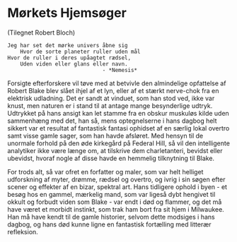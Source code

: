 # Mørkets Hjemsøger

(Tilegnet Robert Bloch)

    Jeg har set det mørke univers åbne sig  
        Hvor de sorte planeter ruller uden mål  
    Hvor de ruller i deres upåagtet rædsel,  
        Uden viden eller glans eller navn.  
                                  - *Nemesis*

Forsigte efterforskere vil tøve med at betvivle den almindelige opfattelse af Robert Blake blev slået ihjel af et lyn, eller af et stærkt nerve-chok fra en elektrisk udladning. Det er sandt at vinduet, som han stod ved, ikke var knust, men naturen er i stand til at antage mange besynderlige udtryk. Udtrykket på hans ansigt kan let stamme fra en obskur muskuløs kilde uden sammenhæng med det, han så, mens optegnelserne i hans dagbog helt sikkert var et resultat af fantastisk fantasi ophidset af en særlig lokal overtro samt visse gamle sager, som han havde afsløret. Med hensyn til de unormale forhold på den øde kirkegård på Federal Hill, så vil den intelligente analytiker ikke være længe om, at tilskrive dem charletanteri, bevidst eller ubevidst, hvoraf nogle af disse havde en hemmelig tilknytning til Blake.

For trods alt, så var ofret en forfatter og maler, som var helt helliget udforskning af myter, drømme, rædsel og overtro, og ivrig i sin søgen efter scener og effekter af en bizar, spektral art. Hans tidligere ophold i byen - et besøg hos en gammel, mærkelig mand, som var ligeså dybt hengivet til okkult og forbudt viden som Blake - var endt i død og flammer, og det må have været et morbidt instinkt, som trak ham bort fra sit hjem i Milwaukee. Han må have kendt til de gamle historier, selvom dette modsiges i hans dagbog, og hans død kunne ligne en fantastisk fortælling med litterær refleksion.



